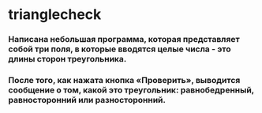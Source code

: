 # trianglecheck


### Написана небольшая программа, которая представляет собой три поля, в которые вводятся целые числа - это длины сторон треугольника. 
### После того, как нажата кнопка «Проверить», выводится сообщение о том, какой это треугольник: равнобедренный, равносторонний или разносторонний.
